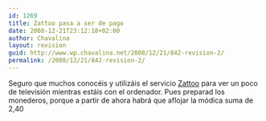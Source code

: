 ```yaml
---
id: 1269
title: Zattoo pasa a ser de pago
date: 2008-12-21T23:12:18+02:00
author: Chavalina
layout: revision
guid: http://www.wp.chavalina.net/2008/12/21/842-revision-2/
permalink: /2008/12/21/842-revision-2/
---
```

Seguro que muchos conocéis y utilizáis el servicio <a href="http://zattoo.com/" target="_blank">Zattoo</a> para ver un poco de televisi&oacute;n mientras estáis con el ordenador. Pues preparad los monederos, porque a partir de ahora habrá que aflojar la m&oacute;dica suma de 2,40